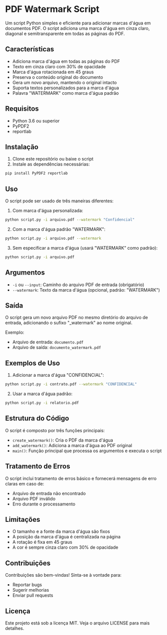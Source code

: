 # PDF Watermark Script

Um script Python simples e eficiente para adicionar marcas d'água em documentos PDF. O script adiciona uma marca d'água em cinza claro, diagonal e semitransparente em todas as páginas do PDF.

## Características

- Adiciona marca d'água em todas as páginas do PDF
- Texto em cinza claro com 30% de opacidade
- Marca d'água rotacionada em 45 graus
- Preserva o conteúdo original do documento
- Gera um novo arquivo, mantendo o original intacto
- Suporta textos personalizados para a marca d'água
- Palavra "WATERMARK" como marca d'água padrão

## Requisitos

- Python 3.6 ou superior
- PyPDF2
- reportlab

## Instalação

1. Clone este repositório ou baixe o script
2. Instale as dependências necessárias:

```bash
pip install PyPDF2 reportlab
```

## Uso

O script pode ser usado de três maneiras diferentes:

1. Com marca d'água personalizada:
```bash
python script.py -i arquivo.pdf --watermark "Confidencial"
```

2. Com a marca d'água padrão "WATERMARK":
```bash
python script.py -i arquivo.pdf --watermark
```

3. Sem especificar a marca d'água (usará "WATERMARK" como padrão):
```bash
python script.py -i arquivo.pdf
```

## Argumentos

- `-i` ou `--input`: Caminho do arquivo PDF de entrada (obrigatório)
- `--watermark`: Texto da marca d'água (opcional, padrão: "WATERMARK")

## Saída

O script gera um novo arquivo PDF no mesmo diretório do arquivo de entrada, adicionando o sufixo "_watermark" ao nome original.

Exemplo:
- Arquivo de entrada: `documento.pdf`
- Arquivo de saída: `documento_watermark.pdf`

## Exemplos de Uso

1. Adicionar a marca d'água "CONFIDENCIAL":
```bash
python script.py -i contrato.pdf --watermark "CONFIDENCIAL"
```

2. Usar a marca d'água padrão:
```bash
python script.py -i relatorio.pdf
```

## Estrutura do Código

O script é composto por três funções principais:

- `create_watermark()`: Cria o PDF da marca d'água
- `add_watermark()`: Adiciona a marca d'água ao PDF original
- `main()`: Função principal que processa os argumentos e executa o script

## Tratamento de Erros

O script inclui tratamento de erros básico e fornecerá mensagens de erro claras em caso de:
- Arquivo de entrada não encontrado
- Arquivo PDF inválido
- Erro durante o processamento

## Limitações

- O tamanho e a fonte da marca d'água são fixos
- A posição da marca d'água é centralizada na página
- A rotação é fixa em 45 graus
- A cor é sempre cinza claro com 30% de opacidade

## Contribuições

Contribuições são bem-vindas! Sinta-se à vontade para:
- Reportar bugs
- Sugerir melhorias
- Enviar pull requests

## Licença

Este projeto está sob a licença MIT. Veja o arquivo LICENSE para mais detalhes.
